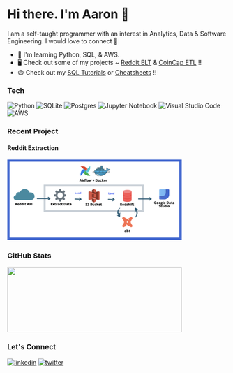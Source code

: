 
# Hi there. I'm Aaron 👋

I am a self-taught programmer with an interest in Analytics, Data & Software Engineering. I would love to connect 🙂

* 🌱  I'm learning Python, SQL, & AWS.
* 🖥️  Check out some of my projects ~ [Reddit ELT](https://github.com/ABZ-Aaron/Reddit-API-Pipeline) & [CoinCap ETL](https://github.com/ABZ-Aaron/CoinCap-API-Pipeline) !!
* 😄  Check out my [SQL Tutorials](https://github.com/ABZ-Aaron/SQL-Tutorials) or [Cheatsheets](https://github.com/ABZ-Aaron/CheatSheets) !!

### Tech

![Python](https://img.shields.io/badge/python-3670A0?style=for-the-badge&logo=python&logoColor=ffdd54)
![SQLite](https://img.shields.io/badge/sqlite-%2307405e.svg?style=for-the-badge&logo=sqlite&logoColor=white)
![Postgres](https://img.shields.io/badge/postgres-%23316192.svg?style=for-the-badge&logo=postgresql&logoColor=white)
![Jupyter Notebook](https://img.shields.io/badge/jupyter-%23FA0F00.svg?style=for-the-badge&logo=jupyter&logoColor=white)
![Visual Studio Code](https://img.shields.io/badge/Visual%20Studio%20Code-0078d7.svg?style=for-the-badge&logo=visual-studio-code&logoColor=white)
![AWS](https://img.shields.io/badge/Amazon_AWS-FF9900?style=for-the-badge&logo=amazonaws&logoColor=white)

### Recent Project

<p>
  <h4>Reddit Extraction</h4>
  <a href="https://github.com/ABZ-Aaron/Reddit-API-Pipeline">
    <img width="400" src="https://github.com/ABZ-Aaron/Reddit-API-Pipeline/blob/master/images/workflow.png" />
  </a>
</p>


### GitHub Stats

<a href="https://github.com/anuraghazra/github-readme-stats">
  <img align="center" src="https://github-readme-stats.vercel.app/api?username=Abz-Aaron&show_icons=true&theme=tokyonight" width="400" height="150"/>
</a>

### Let's Connect

[![linkedin](https://img.shields.io/badge/linkedin-0A66C2?style=for-the-badge&logo=linkedin&logoColor=white)](https://www.linkedin.com/in/abzaaron/)
[![twitter](https://img.shields.io/badge/twitter-1DA1F2?style=for-the-badge&logo=twitter&logoColor=white)](https://twitter.com/AbzAaron)


